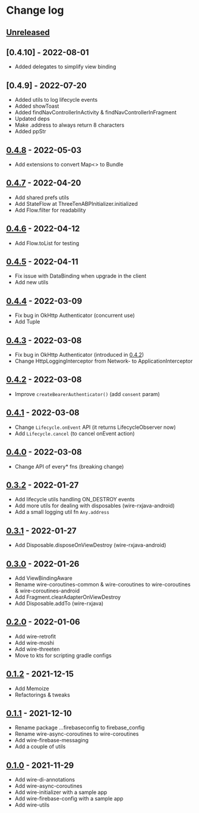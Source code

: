 # Change log

## [Unreleased]

## [0.4.10] - 2022-08-01

- Added delegates to simplify view binding

## [0.4.9] - 2022-07-20

- Added utils to log lifecycle events
- Added showToast
- Added findNavControllerInActivity & findNavControllerInFragment
- Updated deps
- Make .address to always return 8 characters 
- Added ppStr

## [0.4.8] - 2022-05-03

- Add extensions to convert Map<> to Bundle

## [0.4.7] - 2022-04-20

- Add shared prefs utils
- Add StateFlow at ThreeTenABPInitializer.initialized
- Add Flow.filter for readability

## [0.4.6] - 2022-04-12

- Add Flow.toList for testing

## [0.4.5] - 2022-04-11

- Fix issue with DataBinding when upgrade in the client
- Add new utils

## [0.4.4] - 2022-03-09

- Fix bug in OkHttp Authenticator (concurrent use)
- Add Tuple

## [0.4.3] - 2022-03-08

- Fix bug in OkHttp Authenticator (introduced in [0.4.2])
- Change HttpLoggingInterceptor from Network- to ApplicationInterceptor

## [0.4.2] - 2022-03-08

- Improve `createBearerAuthenticator()` (add `consent` param)

## [0.4.1] - 2022-03-08

- Change `Lifecycle.onEvent` API (it returns LifecycleObserver now)
- Add `Lifecycle.cancel` (to cancel onEvent action)

## [0.4.0] - 2022-03-08

- Change API of every* fns (breaking change)

## [0.3.2] - 2022-01-27

- Add lifecycle utils handling ON_DESTROY events
- Add more utils for dealing with disposables (wire-rxjava-android)
- Add a small logging util fn `Any.address`

## [0.3.1] - 2022-01-27

- Add Disposable.disposeOnViewDestroy (wire-rxjava-android)

## [0.3.0] - 2022-01-26

- Add ViewBindingAware
- Rename wire-coroutines-common & wire-coroutines to wire-coroutines & wire-coroutines-android
- Add Fragment.clearAdapterOnViewDestroy
- Add Disposable.addTo (wire-rxjava)

## [0.2.0] - 2022-01-06

- Add wire-retrofit
- Add wire-moshi
- Add wire-threeten
- Move to kts for scripting gradle configs

## [0.1.2] - 2021-12-15

- Add Memoize
- Refactorings & tweaks

## [0.1.1] - 2021-12-10

- Rename package ...firebaseconfig to firebase_config
- Rename wire-async-coroutines to wire-coroutines
- Add wire-firebase-messaging
- Add a couple of utils

## [0.1.0] - 2021-11-29

- Add wire-di-annotations
- Add wire-async-coroutines
- Add wire-initializer with a sample app
- Add wire-firebase-config with a sample app
- Add wire-utils


[Unreleased]: https://github.com/twobuffers/wire/compare/0.4.8...HEAD
[0.4.8]: https://github.com/twobuffers/wire/releases/tag/0.4.8
[0.4.7]: https://github.com/twobuffers/wire/releases/tag/0.4.7
[0.4.6]: https://github.com/twobuffers/wire/releases/tag/0.4.6
[0.4.5]: https://github.com/twobuffers/wire/releases/tag/0.4.5
[0.4.4]: https://github.com/twobuffers/wire/releases/tag/0.4.4
[0.4.3]: https://github.com/twobuffers/wire/releases/tag/0.4.3
[0.4.2]: https://github.com/twobuffers/wire/releases/tag/0.4.2
[0.4.1]: https://github.com/twobuffers/wire/releases/tag/0.4.1
[0.4.0]: https://github.com/twobuffers/wire/releases/tag/0.4.0
[0.3.2]: https://github.com/twobuffers/wire/releases/tag/0.3.2
[0.3.1]: https://github.com/twobuffers/wire/releases/tag/0.3.1
[0.3.0]: https://github.com/twobuffers/wire/releases/tag/0.3.0
[0.2.0]: https://github.com/twobuffers/wire/releases/tag/0.2.0
[0.1.2]: https://github.com/twobuffers/wire/releases/tag/0.1.2
[0.1.1]: https://github.com/twobuffers/wire/releases/tag/0.1.1
[0.1.0]: https://github.com/twobuffers/wire/releases/tag/0.1.0
